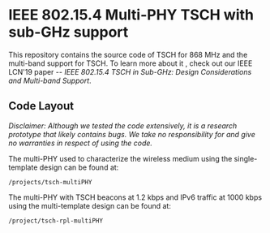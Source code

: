 # IEEE 802.15.4 Multi-PHY TSCH with sub-GHz support

This repository contains the source code of TSCH for 868 MHz and the multi-band support for TSCH. To learn more about it , check out our IEEE LCN'19 paper -- *IEEE 802.15.4 TSCH in Sub-GHz: Design Considerations and Multi-band Support*.

## Code Layout

*Disclaimer: Although we tested the code extensively, it is a research prototype that likely contains bugs. We take no responsibility for and give no warranties in respect of using the code.*



The multi-PHY used to characterize the wireless medium using the single-template design can be found at:

```
/projects/tsch-multiPHY
```



The multi-PHY with TSCH beacons at 1.2 kbps and IPv6 traffic at 1000 kbps using the multi-template design can be found at:

```bash
/project/tsch-rpl-multiPHY
```
